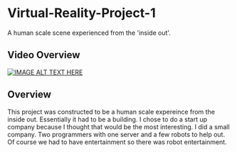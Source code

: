 # Virtual-Reality-Project-1
A human scale scene experienced from the 'inside out'.

## Video Overview

[![IMAGE ALT TEXT HERE](http://img.youtube.com/vi/GtEXJ_xA5kc/0.jpg)](http://www.youtube.com/watch?v=GtEXJ_xA5kc)

## Overview
This project was constructed to be a human scale expereince from the inside out. Essentially it had to be a building. I chose to do a start up company because I thought that would be the most interesting. I did a small company. Two programmers with one server and a few robots to help out. Of course we had to have entertainment so there was robot entertainment. 

